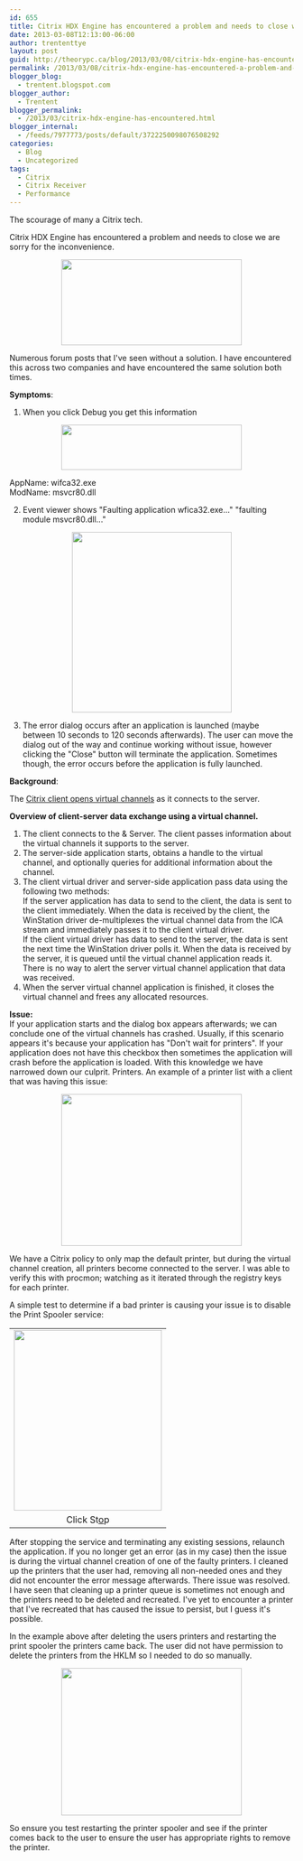 ```yaml
---
id: 655
title: Citrix HDX Engine has encountered a problem and needs to close we are sorry for the inconvenience.
date: 2013-03-08T12:13:00-06:00
author: trententtye
layout: post
guid: http://theorypc.ca/blog/2013/03/08/citrix-hdx-engine-has-encountered-a-problem-and-needs-to-close-we-are-sorry-for-the-inconvenience/
permalink: /2013/03/08/citrix-hdx-engine-has-encountered-a-problem-and-needs-to-close-we-are-sorry-for-the-inconvenience/
blogger_blog:
  - trentent.blogspot.com
blogger_author:
  - Trentent
blogger_permalink:
  - /2013/03/citrix-hdx-engine-has-encountered.html
blogger_internal:
  - /feeds/7977773/posts/default/3722250098076508292
categories:
  - Blog
  - Uncategorized
tags:
  - Citrix
  - Citrix Receiver
  - Performance
---
```

The scourage of many a Citrix tech.

Citrix HDX Engine has encountered a problem and needs to close we are sorry for the inconvenience.

<div style="clear: both; text-align: center;">
  <a style="margin-left: 1em; margin-right: 1em;" href="http://4.bp.blogspot.com/-Io7fn5OW6bk/UTokx4eZygI/AAAAAAAAAME/7qEOR-X8AFk/s1600/1.png"><img src="http://4.bp.blogspot.com/-Io7fn5OW6bk/UTokx4eZygI/AAAAAAAAAME/7qEOR-X8AFk/s320/1.png" width="320" height="152" border="0" /></a>
</div>

Numerous forum posts that I've seen without a solution. I have encountered this across two companies and have encountered the same solution both times.

**Symptoms**:

1) When you click Debug you get this information

<div style="clear: both; text-align: center;">
  <a style="margin-left: 1em; margin-right: 1em;" href="http://4.bp.blogspot.com/-xnUMakv9xiQ/UTolDXv2zaI/AAAAAAAAAMM/sVhxuKws3WM/s1600/2.png"><img src="http://4.bp.blogspot.com/-xnUMakv9xiQ/UTolDXv2zaI/AAAAAAAAAMM/sVhxuKws3WM/s320/2.png" width="320" height="80" border="0" /></a>
</div>

AppName: wifca32.exe  
ModName: msvcr80.dll

2) Event viewer shows "Faulting application wfica32.exe..." "faulting module msvcr80.dll..."

<div style="clear: both; text-align: center;">
  <a style="margin-left: 1em; margin-right: 1em;" href="http://2.bp.blogspot.com/-CLkAt1l4ViQ/UTolRaE9HxI/AAAAAAAAAMU/UPzEzQw94CE/s1600/3.png"><img src="http://2.bp.blogspot.com/-CLkAt1l4ViQ/UTolRaE9HxI/AAAAAAAAAMU/UPzEzQw94CE/s320/3.png" width="283" height="320" border="0" /></a>
</div>

3) The error dialog occurs after an application is launched (maybe between 10 seconds to 120 seconds afterwards). The user can move the dialog out of the way and continue working without issue, however clicking the "Close" button will terminate the application. Sometimes though, the error occurs before the application is fully launched.

**Background**:

The [Citrix client opens virtual channels](http://support.citrix.com/article/CTX116890) as it connects to the server.

**Overview of client-server data exchange using a virtual channel.**  
1. The client connects to the & Server. The client passes information about the virtual channels it supports to the server.  
2. The server-side application starts, obtains a handle to the virtual channel, and optionally queries for additional information about the channel.  
3. The client virtual driver and server-side application pass data using the following two methods:  
If the server application has data to send to the client, the data is sent to the client immediately. When the data is received by the client, the WinStation driver de-multiplexes the virtual channel data from the ICA stream and immediately passes it to the client virtual driver.  
If the client virtual driver has data to send to the server, the data is sent the next time the WinStation driver polls it. When the data is received by the server, it is queued until the virtual channel application reads it. There is no way to alert the server virtual channel application that data was received.  
4. When the server virtual channel application is finished, it closes the virtual channel and frees any allocated resources.

**Issue:**  
If your application starts and the dialog box appears afterwards; we can conclude one of the virtual channels has crashed. Usually, if this scenario appears it's because your application has "Don't wait for printers". If your application does not have this checkbox then sometimes the application will crash before the application is loaded. With this knowledge we have narrowed down our culprit. Printers. An example of a printer list with a client that was having this issue:

<div style="clear: both; text-align: center;">
  <a style="margin-left: 1em; margin-right: 1em;" href="http://3.bp.blogspot.com/-Xk5RK9S3fKU/UToodHayXYI/AAAAAAAAAMc/h1kqcUwi5EI/s1600/4.png"><img src="http://3.bp.blogspot.com/-Xk5RK9S3fKU/UToodHayXYI/AAAAAAAAAMc/h1kqcUwi5EI/s320/4.png" width="320" height="269" border="0" /></a>
</div>

We have a Citrix policy to only map the default printer, but during the virtual channel creation, all printers become connected to the server. I was able to verify this with procmon; watching as it iterated through the registry keys for each printer.

A simple test to determine if a bad printer is causing your issue is to disable the Print Spooler service:

<table style="margin-left: auto; margin-right: auto; text-align: center;" cellspacing="0" cellpadding="0" align="center">
  <tr>
    <td style="text-align: center;">
      <a style="margin-left: auto; margin-right: auto;" href="http://3.bp.blogspot.com/-4TeHS0GW2zk/UTopAUG5dkI/AAAAAAAAAMk/_QK6DGHsr1w/s1600/5.png"><img src="http://3.bp.blogspot.com/-4TeHS0GW2zk/UTopAUG5dkI/AAAAAAAAAMk/_QK6DGHsr1w/s320/5.png" width="262" height="320" border="0" /></a>
    </td>
  </tr>
  
  <tr>
    <td style="text-align: center;">
      Click St<u>o</u>p
    </td>
  </tr>
</table>

After stopping the service and terminating any existing sessions, relaunch the application. If you no longer get an error (as in my case) then the issue is during the virtual channel creation of one of the faulty printers. I cleaned up the printers that the user had, removing all non-needed ones and they did not encounter the error message afterwards. There issue was resolved. I have seen that cleaning up a printer queue is sometimes not enough and the printers need to be deleted and recreated. I've yet to encounter a printer that I've recreated that has caused the issue to persist, but I guess it's possible.

<div style="clear: both; text-align: center;">
  <a style="margin-left: 1em; margin-right: 1em;" href="http://3.bp.blogspot.com/-ERkuGG_7ZQM/UTop4BK1dZI/AAAAAAAAAMs/weqas-9WFgw/s1600/6.png"> </a>
</div>

In the example above after deleting the users printers and restarting the print spooler the printers came back. The user did not have permission to delete the printers from the HKLM so I needed to do so manually.

<div style="text-align: center;">
  <a style="margin-left: 1em; margin-right: 1em;" href="http://3.bp.blogspot.com/-ERkuGG_7ZQM/UTop4BK1dZI/AAAAAAAAAMs/weqas-9WFgw/s1600/6.png"><img src="http://3.bp.blogspot.com/-ERkuGG_7ZQM/UTop4BK1dZI/AAAAAAAAAMs/weqas-9WFgw/s320/6.png" width="320" height="261" border="0" /> </a>
</div>

So ensure you test restarting the printer spooler and see if the printer comes back to the user to ensure the user has appropriate rights to remove the printer.

<!-- AddThis Advanced Settings generic via filter on the_content -->

<!-- AddThis Share Buttons generic via filter on the_content -->